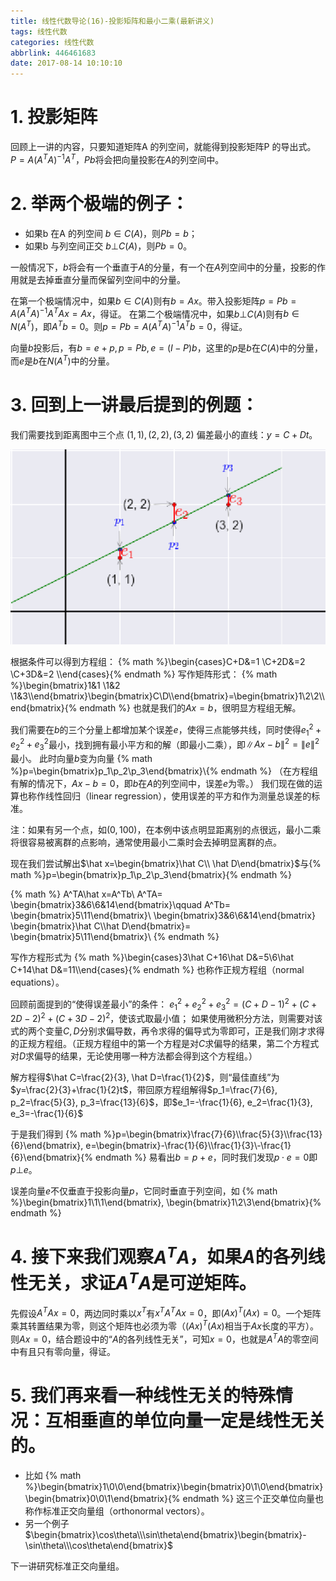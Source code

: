 ```yaml
---
title: 线性代数导论(16)-投影矩阵和最小二乘(最新讲义)
tags: 线性代数
categories: 线性代数
abbrlink: 446461683
date: 2017-08-14 10:10:10
---
```


<!-- toc -->
<!-- more -->

# 1. 投影矩阵
回顾上一讲的内容，只要知道矩阵A 的列空间，就能得到投影矩阵P 的导出式。
$P=A(A^TA)^{-1}A^T$，$Pb$将会把向量投影在$A$的列空间中。

# 2. 举两个极端的例子： 
* 如果b 在A 的列空间 $b\in C(A)$，则$Pb=b$；
* 如果b 与列空间正交 $b\bot C(A)$，则$Pb=0$。

一般情况下，$b$将会有一个垂直于$A$的分量，有一个在$A$列空间中的分量，投影的作用就是去掉垂直分量而保留列空间中的分量。

在第一个极端情况中，如果$b\in C(A)$则有$b=Ax$。带入投影矩阵$p=Pb=A(A^TA)^{-1}A^TAx=Ax$，得证。
在第二个极端情况中，如果$b\bot C(A)$则有$b\in N(A^T)$，即$A^Tb=0$。则$p=Pb=A(A^TA)^{-1}A^Tb=0$，得证。

向量$b$投影后，有$b=e+p, p=Pb, e=(I-P)b$，这里的$p$是$b$在$C(A)$中的分量，而$e$是$b$在$N(A^T)$中的分量。

# 3. 回到上一讲最后提到的例题：
我们需要找到距离图中三个点 $(1, 1), (2, 2), (3, 2)$ 偏差最小的直线：$y=C+Dt$。

![](446461683_threepoint.png)

根据条件可以得到方程组：
{% math %}\begin{cases}C+D&=1 \\C+2D&=2 \\C+3D&=2 \\\end{cases}{% endmath %}
写作矩阵形式：
{% math %}\begin{bmatrix}1&1 \\1&2 \\1&3\\\end{bmatrix}\begin{bmatrix}C\\D\\\end{bmatrix}=\begin{bmatrix}1\\2\\2\\\end{bmatrix}{% endmath %}
也就是我们的$Ax=b$，很明显方程组无解。

我们需要在$b$的三个分量上都增加某个误差$e$，使得三点能够共线，同时使得$e_1^2+e_2^2+e_3^2$最小，找到拥有最小平方和的解（即最小二乘），即$\left\|Ax-b\right\|^2=\left\|e\right\|^2$最小。
此时向量$b$变为向量
{% math %}p=\begin{bmatrix}p_1\\p_2\\p_3\end{bmatrix}\\{% endmath %}
（在方程组有解的情况下，$Ax-b=0$，即$b$在$A$的列空间中，误差$e$为零。）
我们现在做的运算也称作线性回归（linear regression），使用误差的平方和作为测量总误差的标准。

注：如果有另一个点，如$(0, 100)$，在本例中该点明显距离别的点很远，最小二乘将很容易被离群的点影响，通常使用最小二乘时会去掉明显离群的点。

现在我们尝试解出$\hat x=\begin{bmatrix}\hat C\\ \hat D\end{bmatrix}$与{% math %}p=\begin{bmatrix}p_1\\p_2\\p_3\end{bmatrix}{% endmath %}

{% math %}
A^TA\hat x=A^Tb\\
A^TA=
\begin{bmatrix}3&6\\6&14\end{bmatrix}\qquad
A^Tb=
\begin{bmatrix}5\\11\end{bmatrix}\\
\begin{bmatrix}3&6\\6&14\end{bmatrix}
\begin{bmatrix}\hat C\\\hat D\end{bmatrix}=
\begin{bmatrix}5\\11\end{bmatrix}\\
{% endmath %}

写作方程形式为
{% math %}\begin{cases}3\hat C+16\hat D&=5\\6\hat C+14\hat D&=11\\\end{cases}{% endmath %}
也称作正规方程组（normal equations）。

回顾前面提到的“使得误差最小”的条件：
$e_1^2+e_2^2+e_3^2=(C+D-1)^2+(C+2D-2)^2+(C+3D-2)^2$，使该式取最小值；
如果使用微积分方法，则需要对该式的两个变量$C, D$分别求偏导数，再令求得的偏导式为零即可，正是我们刚才求得的正规方程组。（正规方程组中的第一个方程是对$C$求偏导的结果，第二个方程式对$D$求偏导的结果，无论使用哪一种方法都会得到这个方程组。）

解方程得$\hat C=\frac{2}{3}, \hat D=\frac{1}{2}$，则“最佳直线”为$y=\frac{2}{3}+\frac{1}{2}t$，带回原方程组解得$p_1=\frac{7}{6}, p_2=\frac{5}{3}, p_3=\frac{13}{6}$，即$e_1=-\frac{1}{6}, e_2=\frac{1}{3}, e_3=-\frac{1}{6}$

于是我们得到
{% math %}p=\begin{bmatrix}\frac{7}{6}\\\frac{5}{3}\\\frac{13}{6}\end{bmatrix}, e=\begin{bmatrix}-\frac{1}{6}\\\frac{1}{3}\\-\frac{1}{6}\end{bmatrix}{% endmath %}
易看出$b=p+e$，同时我们发现$p\cdot e=0$即$p\bot e$。

误差向量$e$不仅垂直于投影向量$p$，它同时垂直于列空间，如
{% math %}\begin{bmatrix}1\\1\\1\end{bmatrix}, \begin{bmatrix}1\\2\\3\end{bmatrix}{% endmath %}

# 4. 接下来我们观察$A^TA$，如果$A$的各列线性无关，求证$A^TA$是可逆矩阵。

先假设$A^TAx=0$，两边同时乘以$x^T$有$x^TA^TAx=0$，即$(Ax)^T(Ax)=0$。一个矩阵乘其转置结果为零，则这个矩阵也必须为零（$(Ax)^T(Ax)$相当于$Ax$长度的平方）。则$Ax=0$，结合题设中的“$A$的各列线性无关”，可知$x=0$，也就是$A^TA$的零空间中有且只有零向量，得证。

# 5. 我们再来看一种线性无关的特殊情况：互相垂直的单位向量一定是线性无关的。

* 比如
{% math %}\begin{bmatrix}1\\0\\0\end{bmatrix}\begin{bmatrix}0\\1\\0\end{bmatrix}\begin{bmatrix}0\\0\\1\end{bmatrix}{% endmath %}
这三个正交单位向量也称作标准正交向量组（orthonormal vectors）。
* 另一个例子$\begin{bmatrix}\cos\theta\\\sin\theta\end{bmatrix}\begin{bmatrix}-\sin\theta\\\cos\theta\end{bmatrix}$

下一讲研究标准正交向量组。
